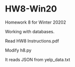 # HW8-Win20
Homework 8 for Winter 20202

Working with databases.

Read HW8 Instructions.pdf

Modify h8.py

It reads JSON from yelp_data.txt
